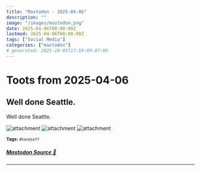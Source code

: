 ```yaml
---
title: "Mastodon - 2025-04-06"
description: ""
image: "/images/mastodon.png"
date: 2025-04-06T00:00:00Z
lastmod: 2025-04-06T00:00:00Z
tags: ["Social Media"]
categories: ["mastodon"]
# generated: 2025-10-05T17:59:09-07:00
---
```


# Toots from 2025-04-06

## Well done Seattle.

Well done Seattle.

![attachment](/mastodon/media/1c727dd30c336d09.jpeg)
![attachment](/mastodon/media/66d10ade5f92119c.jpeg)
![attachment](/mastodon/media/7406b28754393c9e.jpeg)

<small><b>Tags:</b> `#handsoff`</small>

##### [Mastodon Source 🐘](https://hachyderm.io/@mweagle/114288096259646388)

---

